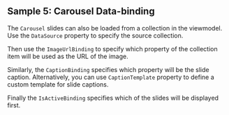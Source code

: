 ## Sample 5: Carousel Data-binding

The `Carousel` slides can also be loaded from a collection in the viewmodel. Use the `DataSource` property to specify the source collection.

Then use the `ImageUrlBinding` to specify which property of the collection item will be used as the URL of the image. 

Similarly, the `CaptionBinding` specifies which property will be the slide caption. Alternatively, you can use `CaptionTemplate` property to define a custom template for slide captions.

Finally the `IsActiveBinding` specifies which of the slides will be displayed first.